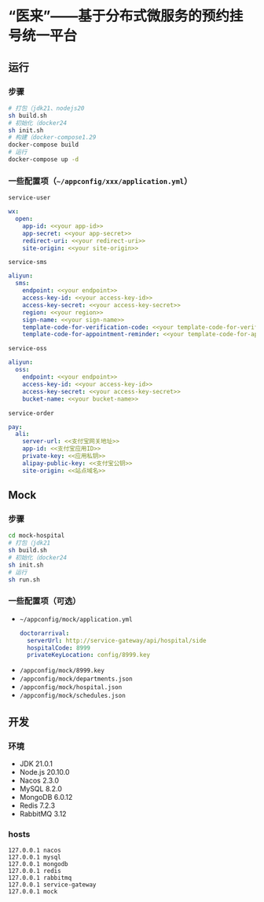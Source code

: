 # “医来”——基于分布式微服务的预约挂号统一平台

## 运行

### 步骤
```bash
# 打包（jdk21、nodejs20
sh build.sh
# 初始化（docker24
sh init.sh
# 构建（docker-compose1.29
docker-compose build
# 运行
docker-compose up -d
```

### 一些配置项（`~/appconfig/xxx/application.yml`）
`service-user`
```yml
wx:
  open:
    app-id: <<your app-id>>
    app-secret: <<your app-secret>>
    redirect-uri: <<your redirect-uri>>
    site-origin: <<your site-origin>>
```

`service-sms`
```yml
aliyun:
  sms:
    endpoint: <<your endpoint>>
    access-key-id: <<your access-key-id>>
    access-key-secret: <<your access-key-secret>>
    region: <<your region>>
    sign-name: <<your sign-name>>
    template-code-for-verification-code: <<your template-code-for-verification-code>>
    template-code-for-appointment-reminder: <<your template-code-for-appointment-reminder>>
```

`service-oss`
```yml
aliyun:
  oss:
    endpoint: <<your endpoint>>
    access-key-id: <<your access-key-id>>
    access-key-secret: <<your access-key-secret>>
    bucket-name: <<your bucket-name>>
```

`service-order`
```yml
pay:
  ali:
    server-url: <<支付宝网关地址>>
    app-id: <<支付宝应用ID>>
    private-key: <<应用私钥>>
    alipay-public-key: <<支付宝公钥>>
    site-origin: <<站点域名>>
```


## Mock

### 步骤
```bash
cd mock-hospital
# 打包（jdk21
sh build.sh
# 初始化（docker24
sh init.sh
# 运行
sh run.sh
```

### 一些配置项（可选）
- `~/appconfig/mock/application.yml`
  ```yml
  doctorarrival:
    serverUrl: http://service-gateway/api/hospital/side
    hospitalCode: 8999
    privateKeyLocation: config/8999.key
  ```
- `/appconfig/mock/8999.key`
- `/appconfig/mock/departments.json`
- `/appconfig/mock/hospital.json`
- `/appconfig/mock/schedules.json`


## 开发

### 环境
- JDK 21.0.1
- Node.js 20.10.0
- Nacos 2.3.0
- MySQL 8.2.0
- MongoDB 6.0.12
- Redis 7.2.3
- RabbitMQ 3.12

### hosts
```
127.0.0.1 nacos
127.0.0.1 mysql
127.0.0.1 mongodb
127.0.0.1 redis
127.0.0.1 rabbitmq
127.0.0.1 service-gateway
127.0.0.1 mock
```
